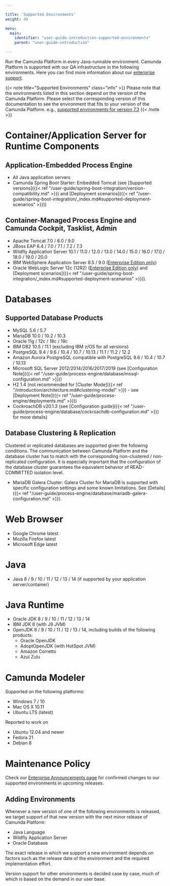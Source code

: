 ```yaml
---

title: 'Supported Environments'
weight: 40

menu:
  main:
    identifier: "user-guide-introduction-supported-environments"
    parent: "user-guide-introduction"

---
```



Run the Camunda Platform in every Java-runnable environment. Camunda Platform is supported with our QA infrastructure in the following environments. Here you can find more information about our [enterprise support](http://camunda.com/bpm/enterprise/).

{{< note title="Supported Environments" class="info" >}}
  Please note that the environments listed in this section depend on the version of the Camunda Platform. Please select the corresponding version of this documentation to see the environment that fits to your version of the Camunda Platform. e.g., [supported environments for version 7.3](http://docs.camunda.org/7.3/guides/user-guide/#introduction-supported-environments)
{{< /note >}}


# Container/Application Server for Runtime Components

## Application-Embedded Process Engine

* All Java application servers
* Camunda Spring Boot Starter: Embedded Tomcat (see [Supported versions]({{< ref "/user-guide/spring-boot-integration/version-compatibility.md" >}})
and [Deployment scenarios]({{< ref "/user-guide/spring-boot-integration/_index.md#supported-deployment-scenarios" >}}))

## Container-Managed Process Engine and Camunda Cockpit, Tasklist, Admin

* Apache Tomcat 7.0 / 8.0 / 9.0
* JBoss EAP 6.4 / 7.0 / 7.1 / 7.2 / 7.3
* Wildfly Application Server 10.1 / 11.0 / 12.0 / 13.0 / 14.0 / 15.0 / 16.0 / 17.0 / 18.0 / 19.0 / 20.0
* IBM WebSphere Application Server 8.5 / 9.0 ([Enterprise Edition only](http://camunda.com/bpm/enterprise/))
*	Oracle WebLogic Server 12c (12R2) ([Enterprise Edition only](http://camunda.com/bpm/enterprise/))
and [Deployment scenarios]({{< ref "/user-guide/spring-boot-integration/_index.md#supported-deployment-scenarios" >}})).


# Databases

## Supported Database Products

* MySQL 5.6 / 5.7
* MariaDB 10.0 / 10.2 / 10.3
* Oracle 11g / 12c / 18c / 19c
* IBM DB2 10.5 / 11.1 (excluding IBM z/OS for all versions)
* PostgreSQL 9.4 / 9.6 / 10.4 / 10.7 / 10.13 / 11.1 / 11.2 / 12.2
* Amazon Aurora PostgreSQL compatible with PostgreSQL 9.6 / 10.4 / 10.7 / 10.13
* Microsoft SQL Server 2012/2014/2016/2017/2019 (see [Configuration Note]({{< ref "/user-guide/process-engine/database/mssql-configuration.md" >}}))
* H2 1.4 (not recommended for [Cluster Mode]({{< ref "/introduction/architecture.md#clustering-model" >}}) - see [Deployment Note]({{< ref "/user-guide/process-engine/deployments.md" >}}))
* CockroachDB v20.1.3 (see [Configuration guide]({{< ref "/user-guide/process-engine/database/cockroachdb-configuration.md" >}}) for more details)

## Database Clustering & Replication

Clustered or replicated databases are supported given the following conditions. The communication between Camunda Platform and the database cluster has to match with the corresponding non-clustered / non-replicated configuration. It is especially important that the configuration of the database cluster guarantees the equivalent behavior of READ-COMMITTED isolation level.

* MariaDB Galera Cluster: Galera Cluster for MariaDB is supported with specific configuration settings and some known limitations. See [Details]({{< ref "/user-guide/process-engine/database/mariadb-galera-configuration.md" >}}).

# Web Browser

* Google Chrome latest
* Mozilla Firefox latest
* Microsoft Edge latest


# Java

* Java 8 / 9 / 10 / 11 / 12 / 13 / 14 (if supported by your application server/container)


# Java Runtime

* Oracle JDK 8 / 9 / 10 / 11 / 12 / 13 / 14
* IBM JDK 8 (with J9 JVM)
* OpenJDK 8 / 9 / 10 / 11 / 12 / 13 / 14, including builds of the following products:
  * Oracle OpenJDK
  * AdoptOpenJDK (with HotSpot JVM)
  * Amazon Corretto
  * Azul Zulu

# Camunda Modeler

Supported on the following platforms:

* Windows 7 / 10
* Mac OS X 10.11
* Ubuntu LTS (latest)

Reported to work on

* Ubuntu 12.04 and newer
* Fedora 21
* Debian 8

# Maintenance Policy

Check our [Enterprise Announcements page](/enterprise/announcement/) for confirmed changes to our supported environments in upcoming releases.

## Adding Environments

Whenever a new version of one of the following environments is released, we target support of that new version with the next minor release of Camunda Platform:

* Java Language
* Wildfly Application Server
* Oracle Database

The exact release in which we support a new environment depends on factors such as the release date of the environment and the required implementation effort.

Version support for other environments is decided case by case, much of which is based on the demand in our user base.

